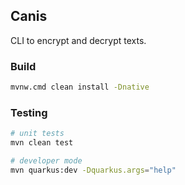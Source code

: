 ## Canis

CLI to encrypt and decrypt texts.

### Build
```bash
mvnw.cmd clean install -Dnative
```

### Testing
```bash
# unit tests
mvn clean test

# developer mode
mvn quarkus:dev -Dquarkus.args="help"
```